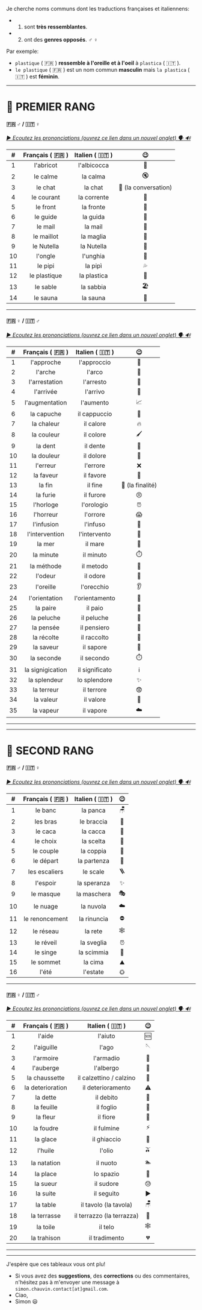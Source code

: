Je cherche noms communs dont les traductions françaises et italiennens:
- 1) sont **très ressemblantes**.
- 2) ont des **genres opposés**. :male_sign: :female_sign:

Par exemple:
- `plastique` ( :fr: ) **ressemble à l'oreille et à l'oeil** à `plastica` ( :it: ).
- `le plastique` ( :fr: ) est un nom commun **masculin** mais `la plastica` ( :it: ) est **féminin**.

---

# :1st_place_medal: PREMIER RANG

#### :fr: :male_sign: / :it: :female_sign:

[ _:arrow_forward: Ecoutez les prononciations (ouvrez ce lien dans un nouvel onglet) :speaking_head: :loud_sound:_ ](https://drive.google.com/file/d/1I20LN784qqa4PZpgssebm2EMt1CDmKqP/view?usp=sharing)

|  #  |  Français ( :fr: )  |  Italien ( :it: )  |               :wink:               |
|:---:|:-------------------:|:------------------:|:----------------------------------:|
|  1  |      l'abricot      |    l'albicocca     |              :peach:               |
|  2  |      le calme       |      la calma      |               :mute:               |
|  3  |       le chat       |      la chat       | :speech_balloon: (la conversation) |
|  4  |     le courant      |    la corrente     |              :ocean:               |
|  5  |      le front       |     la fronte      |      :face_with_head_bandage:      |
|  6  |      le guide       |      la guida      |             :compass:              |
|  7  |       le mail       |      la mail       |              :email:               |
|  8  |     le maillot      |     la maglia      |              :shirt:               |
|  9  |     le Nutella      |     la Nutella     |          :chocolate_bar:           |
| 10  |       l'ongle       |      l'unghia      |            :nail_care:             |
| 11  |       le pipi       |      la pipì       |           :sweat_drops:            |
| 12  |    le plastique     |    la plastica     |          :lotion_bottle:           |
| 13  |      le sable       |     la sabbia      |          :beach_umbrella:          |
| 14  |      le sauna       |      la sauna      |             :hot_face:             |

---

#### :fr: :female_sign: / :it: :male_sign:

[ _:arrow_forward: Ecoutez les prononciations (ouvrez ce lien dans un nouvel onglet) :speaking_head: :loud_sound:_ ](https://drive.google.com/file/d/1I20LN784qqa4PZpgssebm2EMt1CDmKqP/view?usp=sharing)

|  #  |  Français ( :fr: )  |  Italien ( :it: )  |           :wink:           |
|:---:|:-------------------:|:------------------:|:--------------------------:|
|  1  |     l'approche      |    l'approccio     |        :footprints:        |
|  2  |       l'arche       |       l'arco       |         :rainbow:          |
|  3  |    l'arrestation    |     l'arresto      |        :police_car:        |
|  4  |      l'arrivée      |      l'arrivo      |      :checkered_flag:      |
|  5  |   l'augmentation    |     l'aumento      | :chart_with_upwards_trend: |
|  6  |     la capuche      |    il cappuccio    |   :woman_with_headscarf:   |
|  7  |     la chaleur      |     il calore      |           :fire:           |
|  8  |     la couleur      |     il colore      |        :paintbrush:        |
|  9  |       la dent       |      il dente      |          :tooth:           |
| 10  |     la douleur      |     il dolore      |  :face_with_head_bandage:  |
| 11  |      l'erreur       |      l'errore      |            :x:             |
| 12  |      la faveur      |     il favore      |        :handshake:         |
| 13  |       la fin        |      il fine       |    :dart: (la finalité)    |
| 14  |      la furie       |     il furore      |          :angry:           |
| 15  |      l'horloge      |     l'orologio     |       :alarm_clock:        |
| 16  |      l'horreur      |      l'orrore      |          :scream:          |
| 17  |     l'infusion      |      l'infuso      |           :tea:            |
| 18  |   l'intervention    |    l'intervento    |         :hospital:         |
| 19  |       la mer        |      il mare       |          :ocean:           |
| 20  |      la minute      |     il minuto      |        :stopwatch:         |
| 21  |     la méthode      |     il metodo      |           :memo:           |
| 22  |       l'odeur       |      il odore      |           :nose:           |
| 23  |      l'oreille      |     l'orecchio     |           :ear:            |
| 24  |    l'orientation    |   l'orientamento   |         :compass:          |
| 25  |      la paire       |      il paio       |           :shoe:           |
| 26  |     la peluche      |     il peluche     |        :teddy_bear:        |
| 27  |      la pensée      |    il pensiero     |     :thought_balloon:      |
| 28  |     la récolte      |    il raccolto     |       :ear_of_rice:        |
| 29  |      la saveur      |     il sapore      |          :tongue:          |
| 30  |     la seconde      |     il secondo     |        :stopwatch:         |
| 31  |  la signigication   |   il significato   |    :information_source:    |
| 32  |    la splendeur     |    lo splendore    |         :sparkles:         |
| 33  |     la terreur      |     il terrore     |         :fearful:          |
| 34  |      la valeur      |     il valore      |           :gem:            |
| 35  |      la vapeur      |     il vapore      |          :cloud:           |

---
---

# :2nd_place_medal: SECOND RANG

#### :fr: :male_sign: / :it: :female_sign:

[ _:arrow_forward: Ecoutez les prononciations (ouvrez ce lien dans un nouvel onglet) :speaking_head: :loud_sound:_ ](https://drive.google.com/file/d/1Zu7MQqXm12DGIfnGjlxL0oBuCcL_p9cl/view?usp=sharing)

|  #  |  Français ( :fr: )  |  Italien ( :it: )  |      :wink:       |
|:---:|:-------------------:|:------------------:|:-----------------:|
|  1  |       le banc       |      la panca      |      :chair:      |
|  2  |      les bras       |     le braccia     |     :muscle:      |
|  3  |       le caca       |      la cacca      |      :poop:       |
|  4  |      le choix       |     la scelta      |    :thinking:     |
|  5  |      le couple      |     la coppia      |     :couple:      |
|  6  |      le départ      |    la partenza     | :checkered_flag:  |
|  7  |    les escaliers    |      le scale      |     :ladder:      |
|  8  |      l'espoir       |    la speranza     |    :sparkles:     |
|  9  |      le masque      |    la maschera     | :performing_arts: |
| 10  |      le nuage       |     la nuvola      |      :cloud:      |
| 11  |   le renoncement    |    la rinuncia     |    :no_entry:     |
| 12  |      le réseau      |      la rete       |   :spider_web:    |
| 13  |      le réveil      |     la sveglia     |   :alarm_clock:   |
| 14  |      le singe       |     la scimmia     |     :monkey:      |
| 15  |      le sommet      |      la cima       |    :mountain:     |
| 16  |        l'été        |      l'estate      |  :sun_with_face:  |

---

#### :fr: :female_sign: / :it: :male_sign:

[ _:arrow_forward: Ecoutez les prononciations (ouvrez ce lien dans un nouvel onglet) :speaking_head: :loud_sound:_ ](https://drive.google.com/file/d/1Zu7MQqXm12DGIfnGjlxL0oBuCcL_p9cl/view?usp=sharing)

|  #  |  Français ( :fr: )  |     Italien ( :it: )      |       :wink:        |
|:---:|:-------------------:|:-------------------------:|:-------------------:|
|  1  |       l'aide        |          l'aiuto          |        :sos:        |
|  2  |     l'aiguille      |           l'ago           |   :sewing_needle:   |
|  3  |      l'armoire      |         l'armadio         |       :door:        |
|  4  |      l'auberge      |         l'albergo         |       :hotel:       |
|  5  |    la chaussette    |  il calzettino / calzino  |       :socks:       |
|  6  |  la deterioration   |     il deterioramento     |      :warning:      |
|  7  |      la dette       |         il debito         | :money_with_wings:  |
|  8  |     la feuille      |         il foglio         |  :page_facing_up:   |
|  9  |      la fleur       |         il fiore          |       :tulip:       |
| 10  |      la foudre      |        il fulmine         |        :zap:        |
| 11  |      la glace       |        il ghiaccio        |     :ice_cube:      |
| 12  |       l'huile       |          l'olio           |       :olive:       |
| 13  |     la natation     |         il nuoto          |      :swimmer:      |
| 14  |      la place       |         lo spazio         |   :space_invader:   |
| 15  |      la sueur       |         il sudore         |       :sweat:       |
| 16  |      la suite       |        il seguito         |   :arrow_forward:   |
| 17  |      la table       |   il tavolo (la tavola)   |       :chair:       |
| 18  |     la terrasse     | il terrazzo (la terrazza) | :house_with_garden: |
| 19  |      la toile       |          il telo          |    :spider_web:     |
| 20  |     la trahison     |       il tradimento       |   :broken_heart:    |

---
---

J'espère que ces tableaux vous ont plu!
- Si vous avez des **suggestions**, des **corrections** ou des commentaires, n'hésitez pas à m'envoyer une message à `simon.chauvin.contact[at]gmail.com`.
- Ciao,
- Simon :smiley:
